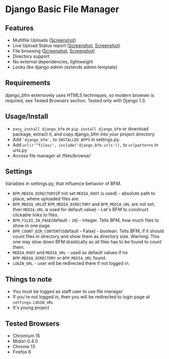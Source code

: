 Django Basic File Manager
=========================

Features
--------

* Multifile Uploads ([Screenshot](https://github.com/simukis/django-bfm/raw/master/screenshots/Open%20Files.png))
* Live Upload Status report ([Screenshot](https://github.com/simukis/django-bfm/raw/master/screenshots/Upload2.gif), [Screenshot](https://github.com/simukis/django-bfm/raw/master/screenshots/Upload.gif))
* File browsing ([Screenshot](https://github.com/simukis/django-bfm/raw/master/screenshots/Basic%20File%20Manager%20-%20Browse.png), [Screenshot](https://github.com/simukis/django-bfm/raw/master/screenshots/Basic%20File%20Manager%20-%20Browse%20Directory.png))
* Directory support
* No external dependencies, lightweight
* Looks like django admin (extends admin template)

Requirements
------------

django_bfm extensively uses HTML5 techniques, so modern browser is required, see Tested Browsers section.
Tested only with Django 1.3.

Usage/Install
-------------

* `easy_install django_bfm` or `pip install django_bfm` or download package, extract it, and copy django_bfm into your project directory
* Add `'django_bfm',` to `INSTALLED_APPS` in settings.py.
* Add `url(r'^files/', include('django_bfm.urls')),` to `urlpatterns` in urls.py
* Access file manager at /files/browse/

Settings
--------

Variables in settings.py, that influence behavior of BFM.

* `BFM_MEDIA_DIRECTORY`(if not set `MEDIA_ROOT` is used) - absolute path to place, where uploaded files are.
* `BFM_MEDIA_URL`(if `BFM_MEDIA_DIRECTORY` and `BFM_MEDIA_URL` are not set, then `MEDIA_URL` is used for default value) - Let's BFM to construct clickable links to files.
* `BFM_FILES_IN_PAGE`(default - `20`) - integer. Tells BFM, how much files to show in one page.
* `BFM_COUNT_DIR_CONTENTS`(default - False) - boolean. Tells BFM, if it should count files in directory and show them as directory size. Warning: This one may slow down BFM drastically as all files has to be found to count them.
* `MEDIA_ROOT` and `MEDIA_URL` - used as default values if no `BFM_MEDIA_DIRECTORY` or `BFM_MEDIA_URL` found.
* `LOGIN_URL` - user will be redirected there if not logged in.

Things to note
--------------

* You must be logged as staff user to use file manager
* If you're not logged in, then you will be redirected to login page at `settings.LOGIN_URL`
* It's young project

Tested Browsers
-------------------------------

* Chromium 15
* Midori 0.4.0
* Chrome 13
* Firefox 6
